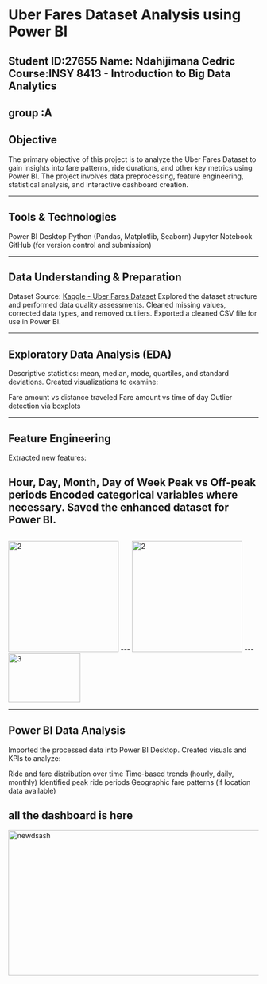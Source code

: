 #  Uber Fares Dataset Analysis using Power BI
Student ID:27655
Name: Ndahijimana Cedric
Course:INSY 8413 - Introduction to Big Data Analytics
---
group :A
---

##  Objective

The primary objective of this project is to analyze the Uber Fares Dataset to gain insights into fare patterns, ride durations, and other key metrics using Power BI. The project involves data preprocessing, feature engineering, statistical analysis, and interactive dashboard creation.

---

##  Tools & Technologies

Power BI Desktop
Python (Pandas, Matplotlib, Seaborn)
Jupyter Notebook
GitHub (for version control and submission)

---

## Data Understanding & Preparation

 Dataset Source: [Kaggle - Uber Fares Dataset](https://www.kaggle.com/)
 Explored the dataset structure and performed data quality assessments.
 Cleaned missing values, corrected data types, and removed outliers.
 Exported a cleaned CSV file for use in Power BI.

---

## Exploratory Data Analysis (EDA)

 Descriptive statistics: mean, median, mode, quartiles, and standard deviations.
 Created visualizations to examine:

   Fare amount vs distance traveled
   Fare amount vs time of day
    Outlier detection via boxplots

---

##  Feature Engineering

 Extracted new features:

  Hour, Day, Month, Day of Week
    Peak vs Off-peak periods
  Encoded categorical variables where necessary.
 Saved the enhanced dataset for Power BI.
 ---
 ##
<img width="222" height="223" alt="2" src="https://github.com/user-attachments/assets/6a1a4ff9-d8f4-447d-bea8-6808287ea1e1" />
---
<img width="222" height="223" alt="2" src="https://github.com/user-attachments/assets/b1b1426a-bff0-4e83-a05e-6d90d2fdecc4" />
---
<img width="145" height="98" alt="3" src="https://github.com/user-attachments/assets/c0d569f1-b95e-49b5-b71e-02c2d67a629f" />

---

##  Power BI Data Analysis

 Imported the processed data into Power BI Desktop.
 Created visuals and KPIs to analyze:

  Ride and fare distribution over time
   Time-based trends (hourly, daily, monthly)
  Identified peak ride periods
   Geographic fare patterns (if location data available)
   
   ## all the dashboard is here 

<img width="508" height="292" alt="newdsash" src="https://github.com/user-attachments/assets/e8ec83d7-4f39-47cc-86bf-6787d4014f9b" />

